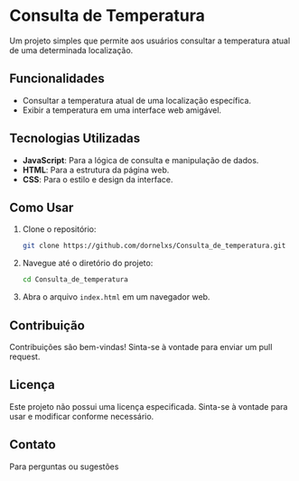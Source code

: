 # Consulta de Temperatura

Um projeto simples que permite aos usuários consultar a temperatura atual de uma determinada localização.

## Funcionalidades

- Consultar a temperatura atual de uma localização específica.
- Exibir a temperatura em uma interface web amigável.

## Tecnologias Utilizadas

- **JavaScript**: Para a lógica de consulta e manipulação de dados.
- **HTML**: Para a estrutura da página web.
- **CSS**: Para o estilo e design da interface.

## Como Usar

1. Clone o repositório:
   ```bash
   git clone https://github.com/dornelxs/Consulta_de_temperatura.git
   ```
2. Navegue até o diretório do projeto:
   ```bash
   cd Consulta_de_temperatura
   ```
3. Abra o arquivo `index.html` em um navegador web.

## Contribuição

Contribuições são bem-vindas! Sinta-se à vontade para enviar um pull request.

## Licença

Este projeto não possui uma licença especificada. Sinta-se à vontade para usar e modificar conforme necessário.

## Contato

Para perguntas ou sugestões
